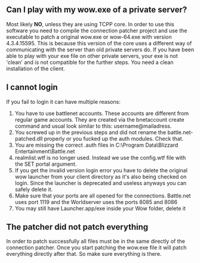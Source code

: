 ## Can I play with my wow.exe of a private server?

Most likely **NO**, unless they are using TCPP core. In order to use this software you need to compile the connection patcher project and use the executable to patch a original wow.exe or wow-64.exe with version 4.3.4.15595. This is because this version of the core uses a different way of communicating with the server than old private servers do.
If you have been able to play with your exe file on other private servers, your exe is not 'clean' and is not compatible for the further steps. You need a clean installation of the client.

## I cannot login

If you fail to login it can have multiple reasons:
1. You have to use battlenet accounts. These accounts are different from regular game accounts. They are created via the bnetaccount create command and usual look similar to this: username@mailadress.
2. You screwed up in the previous steps and did not rename the battle.net-patched.dll properly or you fucked up the auth modules. Check that.
3. You are missing the correct .auth files in C:\Program Data\Blizzard Entertainment\Battle.net
4. realmlist.wtf is no longer used. Instead we use the config.wtf file with the SET portal argument.
5. If you get the invalid version login error you have to delete the original wow launcher from your client directory as it's also being checked on login. Since the launcher is deprecated and useless anyways you can safely delete it.
6. Make sure that your ports are all opened for the connections. Battle.net uses port 1119 and the Worldserver uses the ports 8085 and 8086
7. You may still have Launcher.app/exe inside your Wow folder, delete it

## The patcher did not patch everything

In order to patch successfully all files must be in the same directly of the connection patcher. Once you start patching the wow.exe file it will patch everything directly after that. So make sure everything is there.